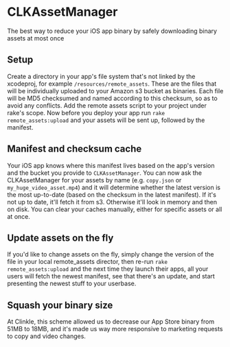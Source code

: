 # CLKAssetManager
The best way to reduce your iOS app binary by safely downloading binary assets at most once


## Setup

Create a directory in your app's file system that's not linked by the xcodeproj, for example `/resources/remote_assets`.  These are the files that will be individually uploaded to your Amazon s3 bucket as binaries.  Each file will be MD5 checksumed and named according to this checksum, so as to avoid any conflicts.  Add the remote assets script to your project under rake's scope.  Now before you deploy your app run `rake remote_assets:upload` and your assets will be sent up, followed by the manifest.

## Manifest and checksum cache

Your iOS app knows where this manifest lives based on the app's version and the bucket you provide to `CLKAssetManager`.  You can now ask the CLKAssetManager for your assets by name (e.g. `copy.json` or `my_huge_video_asset.mp4`) and it will determine whether the latest version is the most up-to-date (based on the checksum in the latest manifest).  If it's not up to date, it'll fetch it from s3.  Otherwise it'll look in memory and then on disk.  You can clear your caches manually, either for specific assets or all at once.

## Update assets on the fly

If you'd like to change assets on the fly, simply change the version of the file in your local remote_assets director, then re-run `rake remote_assets:upload` and the next time they launch their apps, all your users will fetch the newest manifest, see that there's an update, and start presenting the newest stuff to your userbase.

## Squash your binary size

At Clinkle, this scheme allowed us to decrease our App Store binary from 51MB to 18MB, and it's made us way more responsive to marketing requests to copy and video changes.